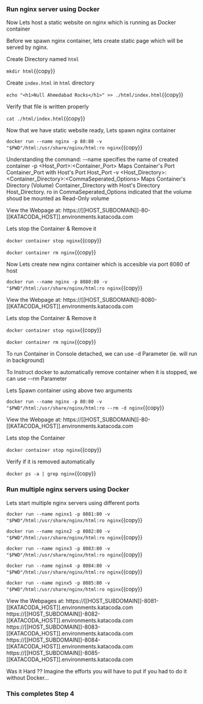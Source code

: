 ### Run nginx server using Docker

Now Lets host a static website on nginx which is running as Docker container

Before we spawn nginx container, lets create static page which will be served by nginx.

Create Directory named `html`

`mkdir html`{{copy}}

Create `index.html` in `html` directory

`echo "<h1>Null Ahmedabad Rocks</h1>" >> ./html/index.html`{{copy}}

Verify that file is written properly

`cat ./html/index.html`{{copy}}

Now that we have static website ready, Lets spawn nginx container

`docker run --name nginx -p 80:80 -v "$PWD"/html:/usr/share/nginx/html:ro nginx`{{copy}}

Understanding the command:
--name specifies the name of created container
-p <Host_Port>:<Container_Port> Maps Container's Port Container_Port with Host's Port Host_Port
-v <Host_Directory>:<Container_Directory>:<CommaSeperated_Options> Maps Container's Directory (Volume) Container_Directory with Host's Directory Host_Directory. ro in CommaSeperated_Options indicated that the volume shoud be mounted as Read-Only volume


View the Webpage at: 
https://[[HOST_SUBDOMAIN]]-80-[[KATACODA_HOST]].environments.katacoda.com

Lets stop the Container & Remove it

`docker container stop nginx`{{copy}}

`docker container rm nginx`{{copy}}

Now Lets create new nginx container which is accesible via port 8080 of host

`docker run --name nginx -p 8080:80 -v "$PWD"/html:/usr/share/nginx/html:ro nginx`{{copy}}

View the Webpage at: 
https://[[HOST_SUBDOMAIN]]-8080-[[KATACODA_HOST]].environments.katacoda.com

Lets stop the Container & Remove it

`docker container stop nginx`{{copy}}

`docker container rm nginx`{{copy}}

To run Container in Console detached, we can use -d Parameter (ie. will run in background)

To Instruct docker to automatically remove container when it is stopped, we can use --rm Parameter

Lets Spawn container using above two arguments

`docker run --name nginx -p 80:80 -v "$PWD"/html:/usr/share/nginx/html:ro --rm -d nginx`{{copy}}

View the Webpage at: 
https://[[HOST_SUBDOMAIN]]-80-[[KATACODA_HOST]].environments.katacoda.com

Lets stop the Container

`docker container stop nginx`{{copy}}

Verify if it is removed automatically

`docker ps -a | grep nginx`{{copy}}

### Run multiple nginx servers using Docker

Lets start multiple nginx servers using different ports

`docker run --name nginx1 -p 8081:80 -v "$PWD"/html:/usr/share/nginx/html:ro nginx`{{copy}}

`docker run --name nginx2 -p 8082:80 -v "$PWD"/html:/usr/share/nginx/html:ro nginx`{{copy}}

`docker run --name nginx3 -p 8083:80 -v "$PWD"/html:/usr/share/nginx/html:ro nginx`{{copy}}

`docker run --name nginx4 -p 8084:80 -v "$PWD"/html:/usr/share/nginx/html:ro nginx`{{copy}}

`docker run --name nginx5 -p 8085:80 -v "$PWD"/html:/usr/share/nginx/html:ro nginx`{{copy}}

View the Webpages at: 
https://[[HOST_SUBDOMAIN]]-8081-[[KATACODA_HOST]].environments.katacoda.com
https://[[HOST_SUBDOMAIN]]-8082-[[KATACODA_HOST]].environments.katacoda.com
https://[[HOST_SUBDOMAIN]]-8083-[[KATACODA_HOST]].environments.katacoda.com
https://[[HOST_SUBDOMAIN]]-8084-[[KATACODA_HOST]].environments.katacoda.com
https://[[HOST_SUBDOMAIN]]-8085-[[KATACODA_HOST]].environments.katacoda.com

Was it Hard ?? Imagine the efforts you will have to put if you had to do it without Docker...

### This completes Step 4


